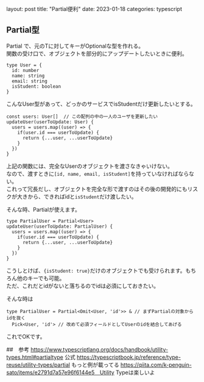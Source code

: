 layout: post
title: "Partial便利"
date: 2023-01-18
categories: typescript

## Partial型

  Partial<T> で、元のTに対してキーがOptionalな型を作れる。  
  関数の受け口で、オブジェクトを部分的にアップデートしたいときに便利。
  
  ```
  type User = {
    id: number
    name: string
    email: string
    isStudent: boolean
  }
  ```
  こんなUser型があって、どっかのサービスでisStudentだけ更新したいとする。
  ```
  const users: User[]  // この配列の中の一人のユーザを更新したい
  updateUser(userToUpdate: User) {
    users = users.map((user) => {
      if(user.id === userToUpdate) {
        return {...user, ...userToUpdate}
      }
    })
  }
  ```
  上記の関数には、完全なUserのオブジェクトを渡さなきゃいけない。  
  なので、渡すときに`[id, name, email, isStudent]`を持っていなければならない。  
  これって冗長だし、オブジェクトを完全な形で渡すのはその後の開発的にもリスクが大きから、できればidと`isStudent`だけ渡したい。
  
  そんな時、Partialが使えます。
  ```
  type PartialUser = Partial<User>
  updateUser(userToUpdate: PartialUser) {
    users = users.map((user) => {
      if(user.id === userToUpdate) {
        return {...user, ...userToUpdate}
      }
    })
  }
  ```
  こうしとけば、`{isStudent: true}`だけのオブジェクトでも受けられます。もちろん他のキーでも可能。  
  ただ、これだとidがないと落ちるのでidは必須にしておきたい。
  
  そんな時は
  ```
  type PartialUser = Partial<Omit<User, 'id'>> & // まずPartialの対象からidを抜く
    Pick<User, 'id'> // 改めて必須フィールドとしてUserのidを結合してあげる
  ```
  これでOKです。
  
##　参考
  https://www.typescriptlang.org/docs/handbook/utility-types.html#partialtype 公式
  https://typescriptbook.jp/reference/type-reuse/utility-types/partial もっと例が載ってる
  https://qiita.com/k-penguin-sato/items/e2791d7a57e96f6144e5　Utility Typeは楽しいよ
